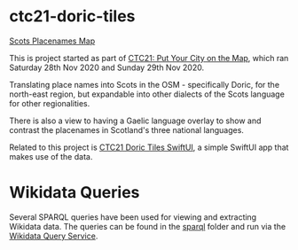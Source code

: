 # ctc21-doric-tiles

[Scots Placenames Map](https://johnnymck.github.io/ctc21-doric-tiles/)

This is project started as part of [CTC21: Put Your City on the Map](https://codethecity.org/what-we-do/hack-weekends/code-the-city-21-put-your-city-on-the-map/), which ran Saturday 28th Nov 2020 and Sunday 29th Nov 2020. 

Translating place names into Scots in the OSM - specifically Doric, for the north-east region, but expandable into other dialects of the Scots language for other regionalities.

There is also a view to having a Gaelic language overlay to show and contrast the placenames in Scotland's three national languages.

Related to this project is [CTC21 Doric Tiles SwiftUI](https://github.com/CodeTheCity/ctc21-doric-tiles-SwiftUI), a simple SwiftUI app that makes use of the data.


# Wikidata Queries

Several SPARQL queries have been used for viewing and extracting Wikidata data. The queries can be found in the [sparql](sparql) folder and run via the [Wikidata Query Service](https://query.wikidata.org).
